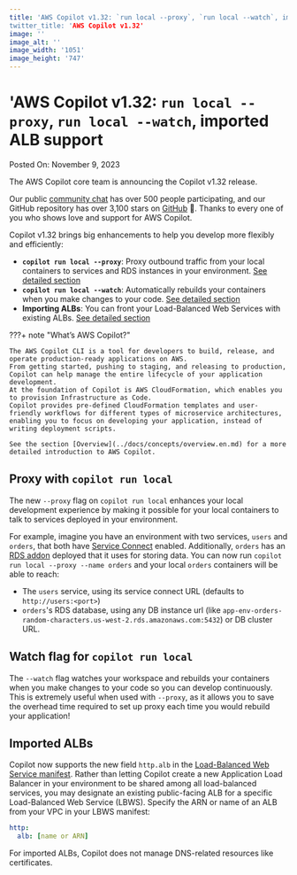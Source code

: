 ```yaml
---
title: 'AWS Copilot v1.32: `run local --proxy`, `run local --watch`, imported ALB support
twitter_title: 'AWS Copilot v1.32'
image: ''
image_alt: ''
image_width: '1051'
image_height: '747'
---
```


# 'AWS Copilot v1.32: `run local --proxy`, `run local --watch`, imported ALB support

Posted On: November 9, 2023

The AWS Copilot core team is announcing the Copilot v1.32 release.

Our public [сommunity сhat](https://app.gitter.im/#/room/#aws_copilot-cli:gitter.im) has over 500 people participating, and our GitHub repository has over 3,100 stars on [GitHub](http://github.com/aws/copilot-cli/) 🚀.
Thanks to every one of you who shows love and support for AWS Copilot.

Copilot v1.32 brings big enhancements to help you develop more flexibly and efficiently:

- **`copilot run local --proxy`**: Proxy outbound traffic from your local containers to services and RDS instances in your environment. [See detailed section](#proxy-with-copilot-run-local)
- **`copilot run local --watch`**: Automatically rebuilds your containers when you make changes to your code. [See detailed section](#watch-flag-for-copilot-run-local)
- **Importing ALBs**: You can front your Load-Balanced Web Services with existing ALBs. [See detailed section](#imported-albs)

???+ note "What’s AWS Copilot?"

    The AWS Copilot CLI is a tool for developers to build, release, and operate production-ready applications on AWS.
    From getting started, pushing to staging, and releasing to production, Copilot can help manage the entire lifecycle of your application development.
    At the foundation of Copilot is AWS CloudFormation, which enables you to provision Infrastructure as Code.
    Copilot provides pre-defined CloudFormation templates and user-friendly workflows for different types of microservice architectures,
    enabling you to focus on developing your application, instead of writing deployment scripts.

    See the section [Overview](../docs/concepts/overview.en.md) for a more detailed introduction to AWS Copilot.

## Proxy with `copilot run local`

The new `--proxy` flag on `copilot run local` enhances your local development experience by making it possible for your local containers to talk to services deployed in your environment.

For example, imagine you have an environment with two services, `users` and `orders`, that both have [Service Connect](../docs/manifest/lb-web-service.md#network-connect) enabled.
Additionally, `orders` has an [RDS addon](../docs/developing/addons/workload.md) deployed that it uses for storing data.
You can now run `copilot run local --proxy --name orders` and your local `orders` containers will be able to reach:

- The `users` service, using its service connect URL (defaults to `http://users:<port>`)
- `orders`'s RDS database, using any DB instance url (like `app-env-orders-random-characters.us-west-2.rds.amazonaws.com:5432`) or DB cluster URL.

## Watch flag for `copilot run local`

The `--watch` flag watches your workspace and rebuilds your containers when you make changes to your code so you can develop continuously. This is extremely useful when used with `--proxy`, as it allows you to save the overhead time required to set up proxy each time you would rebuild your application!

## Imported ALBs

Copilot now supports the new field `http.alb` in the [Load-Balanced Web Service manifest](../docs/manifest/lb-web-service.en.md). Rather than letting Copilot create a new Application Load Balancer in your environment to be shared among all load-balanced services, you may designate an existing public-facing ALB for a specific Load-Balanced Web Service (LBWS). Specify the ARN or name of an ALB from your VPC in your LBWS manifest:

```yaml
http:
  alb: [name or ARN]
```
For imported ALBs, Copilot does not manage DNS-related resources like certificates.  
